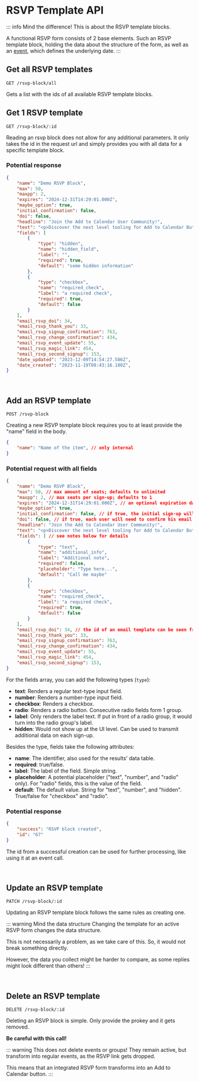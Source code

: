 
# RSVP Template API

::: info Mind the difference!
This is about the RSVP template blocks.

A functional RSVP form consists of 2 base elements. Such an RSVP template block, holding the data about the structure of the form, as well as an [event](/api/events.html), which defines the underlying date.
:::

## Get all RSVP templates

```
GET /rsvp-block/all
```

Gets a list with the ids of all available RSVP template blocks.

## Get 1 RSVP template

```
GET /rsvp-block/:id
```

Reading an rsvp block does not allow for any additional parameters. It only takes the id in the request url and simply provides you with all data for a specific template block.

### Potential response

```json
{
    "name": "Demo RSVP Block",
    "max": 50,
    "maxpp": 2,
    "expires": "2024-12-31T14:29:01.000Z",
    "maybe_option": true,
    "initial_confirmation": false,
    "doi": false,
    "headline": "Join the Add to Calendar User Community!",
    "text": "<p>Discover the next level tooling for Add to Calendar Buttons, RSVP, and more. <strong>Made for you! </strong>🫵</p>",
    "fields": [
        {
            "type": "hidden",
            "name": "hidden_field",
            "label": "",
            "required": true,
            "default": "some hidden information"
        },
        {
            "type": "checkbox",
            "name": "required_check",
            "label": "a required check",
            "required": true,
            "default": false
        }
    ],
    "email_rsvp_doi": 34,
    "email_rsvp_thank_you": 33,
    "email_rsvp_signup_confirmation": 763,
    "email_rsvp_change_confirmation": 434,
    "email_rsvp_event_update": 55,
    "email_rsvp_magic_link": 454,
    "email_rsvp_second_signup": 153,
    "date_updated": "2023-12-09T14:54:27.586Z",
    "date_created": "2023-11-19T08:43:16.180Z",
}
```

<br />

## Add an RSVP template

```
POST /rsvp-block
```

Creating a new RSVP template block requires you to at least provide the "name" field in the body.

```json
{
    "name": "Name of the item", // only internal
}
```

### Potential request with all fields

```json
{
    "name": "Demo RSVP Block",
    "max": 50, // max amount of seats; defaults to unlimited
    "maxpp": 2, // max seats per sign-up; defaults to 1
    "expires": "2024-12-31T14:29:01.000Z", // an optional expiration date as ISO 8601 UTC datetime
    "maybe_option": true,
    "initial_confirmation": false, // if true, the initial sign-up will always be "confirmed"
    "doi": false, // if true, each user will need to confirm his email
    "headline": "Join the Add to Calendar User Community!",
    "text": "<p>Discover the next level tooling for Add to Calendar Buttons, RSVP, and more. <strong>Made for you! </strong>🫵</p>", // allowing for <p>, <strong>, <em>, <u>, <h1>, <h2>, <h3>, <h4>, <ul>, <ol>, <li>, <a>
    "fields": [ // see notes below for details
        {
            "type": "text",
            "name": "additional_info",
            "label": "Additional note",
            "required": false,
            "placeholder": "Type here...",
            "default": "Call me maybe"
        },
        {
            "type": "checkbox",
            "name": "required_check",
            "label": "a required check",
            "required": true,
            "default": false
        }
    ],
    "email_rsvp_doi": 34, // the id of an email template can be seen from the url, when opening it in the web app
    "email_rsvp_thank_you": 33,
    "email_rsvp_signup_confirmation": 763,
    "email_rsvp_change_confirmation": 434,
    "email_rsvp_event_update": 55,
    "email_rsvp_magic_link": 454,
    "email_rsvp_second_signup": 153,
}
```

For the fields array, you can add the following types (`type`):
* **text**: Renders a regular text-type input field.
* **number**: Renders a number-type input field.
* **checkbox**: Renders a checkbox.
* **radio**: Renders a radio button. Consecutive radio fields form 1 group.
* **label**: Only renders the label text. If put in front of a radio group, it would turn into the radio group's label.
* **hidden**: Would not show up at the UI level. Can be used to transmit additional data on each sign-up.

Besides the type, fields take the following attributes:
* **name**: The identifier, also used for the results' data table.
* **required**: true/false.
* **label**: The label of the field. Simple string.
* **placeholder**: A potential placeholder ("text", "number", and "radio" only). For "radio" fields, this is the value of the field.
* **default**: The default value. String for "text", "number", and "hidden". True/false for "checkbox" and "radio".

### Potential response

```json
{
    "success": "RSVP block created",
    "id": "67"
}
```

The id from a successful creation can be used for further processing, like using it at an event call.

<br />

## Update an RSVP template

```
PATCH /rsvp-block/:id
```

Updating an RSVP template block follows the same rules as creating one.

::: warning Mind the data structure
Changing the template for an active RSVP form changes the data structure.

This is not necessarily a problem, as we take care of this. So, it would not break something directly.

However, the data you collect might be harder to compare, as some replies might look different than others!
:::

<br />

## Delete an RSVP template

```
DELETE /rsvp-block/:id
```

Deleting an RSVP block is simple. Only provide the prokey and it gets removed.

**Be careful with this call!**

::: warning This does not delete events or groups!
They remain active, but transform into regular events, as the RSVP link gets dropped.

This means that an integrated RSVP form transforms into an Add to Calendar button.
:::
